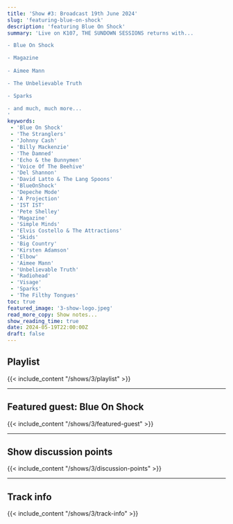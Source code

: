 ```yaml
---
title: 'Show #3: Broadcast 19th June 2024'
slug: 'featuring-blue-on-shock'
description: 'featuring Blue On Shock'
summary: 'Live on K107, THE SUNDOWN SESSIONS returns with...

- Blue On Shock

- Magazine
        
- Aimee Mann 

- The Unbelievable Truth

- Sparks

- and much, much more...
'
keywords:
 - 'Blue On Shock'
 - 'The Stranglers'
 - 'Johnny Cash'
 - 'Billy Mackenzie'
 - 'The Damned'
 - 'Echo & the Bunnymen'
 - 'Voice Of The Beehive'
 - 'Del Shannon'
 - 'David Latto & The Lang Spoons'
 - 'BlueOnShock'
 - 'Depeche Mode'
 - 'A Projection'
 - 'IST IST'
 - 'Pete Shelley'
 - 'Magazine'
 - 'Simple Minds'
 - 'Elvis Costello & The Attractions'
 - 'Skids'
 - 'Big Country'
 - 'Kirsten Adamson'
 - 'Elbow'
 - 'Aimee Mann'
 - 'Unbelievable Truth'
 - 'Radiohead'
 - 'Visage'
 - 'Sparks'
 - 'The Filthy Tongues'
toc: true
featured_image: '3-show-logo.jpeg'
read_more_copy: Show notes...
show_reading_time: true
date: 2024-05-19T22:00:00Z
draft: false
---
```


## Playlist
{{< include_content "/shows/3/playlist" >}}

---

## Featured guest: Blue On Shock
{{< include_content "/shows/3/featured-guest" >}}

---

## Show discussion points
{{< include_content "/shows/3/discussion-points" >}}

---

## Track info
{{< include_content "/shows/3/track-info" >}}
